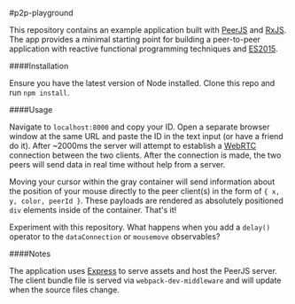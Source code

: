 #p2p-playground

This repository contains an example application built with
[PeerJS](http://peerjs.com/) and
[RxJS](https://github.com/Reactive-Extensions/RxJS). The app provides a minimal
starting point for building a peer-to-peer application with reactive functional
programming techniques and [ES2015](https://babeljs.io/docs/learn-es2015/).

####Installation

Ensure you have the latest version of Node installed. Clone this repo and run
`npm install`.

####Usage

Navigate to `localhost:8000` and copy your ID. Open a separate browser window at
the same URL and paste the ID in the text input (or have a friend do it). After
~2000ms the server will attempt to establish a [WebRTC](http://www.webrtc.org/)
connection between the two clients. After the connection is made, the two
peers will send data in real time without help from a server.

Moving your cursor within the gray container will send information about the
position of your mouse directly to the peer client(s) in the form of
`{ x, y, color, peerId }`. These payloads are rendered as absolutely positioned `div`
elements inside of the container. That's it!

Experiment with this repository. What happens when you add a `delay()` operator
to the `dataConnection` or `mousemove` observables?

####Notes

The application uses [Express](http://expressjs.com/) to serve assets and host
the PeerJS server. The client bundle file is served via `webpack-dev-middleware`
and will update when the source files change.
